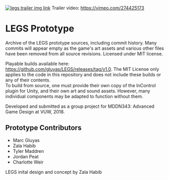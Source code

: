 [![legs trailer img link](https://i.imgur.com/1FYoGea.png)](https://vimeo.com/274425173)
Trailer video: https://vimeo.com/274425173
# LEGS Prototype

Archive of the LEGS prototype sources, including commit history. Many commits will appear empty as the game's art assets and various other files have been removed from all source revisions. Licensed under MIT license.

Playable builds available here: https://github.com/gluyas/LEGS/releases/tag/v1.0. The MIT License only applies to the code in this repository and does not include these builds or any of their contents.  
To build from source, one must provide their own copy of the InControl plugin for Unity, and their own art and sound assets. However, many individual components may be adapted to function without them.

Developed and submitted as a group project for MDDN343: Advanced Game Design at VUW, 2018.

## Prototype Contributors
- Marc Gluyas  
- Zala Habib  
- Tyler Maddren  
- Jordan Peat  
- Charlotte Weir  

LEGS inital design and concept by Zala Habib
